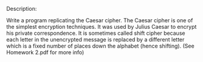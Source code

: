Description:

Write a program replicating the Caesar cipher. The Caesar cipher is one of the simplest encryption techniques. It was used by Julius Caesar to encrypt his private correspondence. It is sometimes called shift cipher because each letter in the unencrypted message is replaced by a different letter which is a fixed number of places down the alphabet (hence shifting).
(See Homework 2.pdf for more info)
